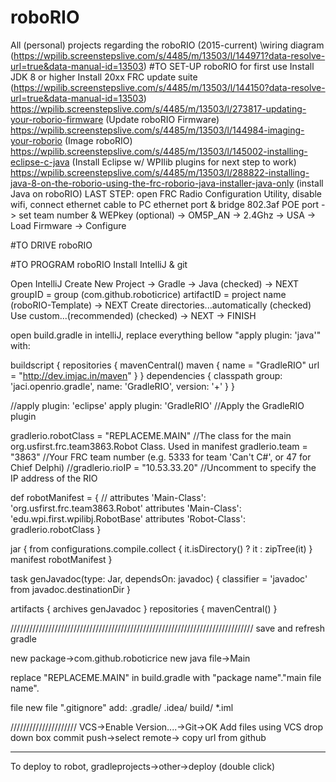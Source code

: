 # roboRIO
All (personal) projects regarding the roboRIO (2015-current)
\\wiring diagram (https://wpilib.screenstepslive.com/s/4485/m/13503/l/144971?data-resolve-url=true&data-manual-id=13503)
#TO SET-UP roboRIO for first use
Install JDK 8 or higher
Install 20xx FRC update suite (https://wpilib.screenstepslive.com/s/4485/m/13503/l/144150?data-resolve-url=true&data-manual-id=13503)
https://wpilib.screenstepslive.com/s/4485/m/13503/l/273817-updating-your-roborio-firmware (Update roboRIO Firmware)
https://wpilib.screenstepslive.com/s/4485/m/13503/l/144984-imaging-your-roborio (Image roboRIO)
https://wpilib.screenstepslive.com/s/4485/m/13503/l/145002-installing-eclipse-c-java (Install Eclipse w/ WPIlib plugins for next step to work)
https://wpilib.screenstepslive.com/s/4485/m/13503/l/288822-installing-java-8-on-the-roborio-using-the-frc-roborio-java-installer-java-only (install Java on roboRIO)
LAST STEP:
open FRC Radio Configuration Utility, disable wifi, connect ethernet cable to PC ethernet port & bridge 802.3af POE port -> set team number & WEPkey (optional) -> OM5P_AN -> 2.4Ghz -> USA -> Load Firmware -> Configure

#TO DRIVE roboRIO

#TO PROGRAM roboRIO
Install IntelliJ & git

Open IntelliJ
Create New Project -> Gradle -> Java (checked) -> NEXT
groupID = group (com.github.roboticrice)
artifactID = project name (roboRIO-Template) -> NEXT
Create directories...automatically (checked)
Use custom...(recommended) (checked) -> NEXT -> FINISH

open build.gradle in intelliJ, replace everything bellow "apply plugin: 'java'" with:

buildscript {
    repositories {
        mavenCentral()
        maven {
            name = "GradleRIO"
            url = "http://dev.imjac.in/maven"
        }
    }
    dependencies {
        classpath group: 'jaci.openrio.gradle', name: 'GradleRIO', version: '+'
    }
}

//apply plugin: 'eclipse'
apply plugin: 'GradleRIO'                                 //Apply the GradleRIO plugin

gradlerio.robotClass = "REPLACEME.MAIN"   //The class for the main org.usfirst.frc.team3863.Robot Class. Used in manifest
gradlerio.team = "3863"                                   //Your FRC team number (e.g. 5333 for team 'Can't C#', or 47 for Chief Delphi)
//gradlerio.rioIP = "10.53.33.20"                         //Uncomment to specify the IP address of the RIO

def robotManifest = {
//    attributes 'Main-Class': 'org.usfirst.frc.team3863.Robot'
    attributes 'Main-Class': 'edu.wpi.first.wpilibj.RobotBase'
    attributes 'Robot-Class': gradlerio.robotClass
}

jar {
    from configurations.compile.collect { it.isDirectory() ? it : zipTree(it) }
    manifest robotManifest
}

task genJavadoc(type: Jar, dependsOn: javadoc) {
    classifier = 'javadoc'
    from javadoc.destinationDir
}

artifacts {
    archives genJavadoc
}
repositories {
    mavenCentral()
}

/////////////////////////////////////////////////////////////////////////////
save and refresh gradle

new package->com.github.roboticrice
new java file->Main

replace "REPLACEME.MAIN" in build.gradle with "package name"."main file name".

file new file ".gitignore"
add:
.gradle/
.idea/
build/
*.iml

/////////////////////
VCS->Enable Version....->Git->OK
Add files using VCS drop down box
commit
push->select remote-> copy url from github

***
To deploy to robot, gradleprojects->other->deploy (double click)
